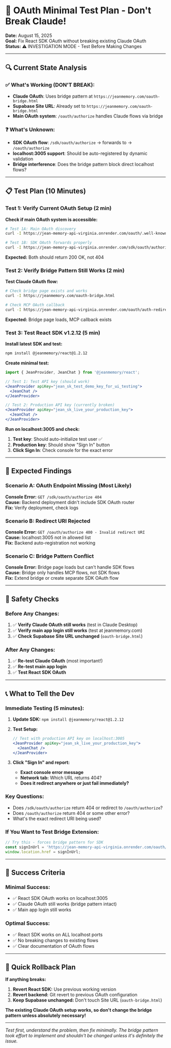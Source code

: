 # 🧪 OAuth Minimal Test Plan - Don't Break Claude!

**Date:** August 15, 2025  
**Goal:** Fix React SDK OAuth without breaking existing Claude OAuth  
**Status:** ⚠️ INVESTIGATION MODE - Test Before Making Changes

---

## 🔍 **Current State Analysis**

### ✅ **What's Working (DON'T BREAK):**
- **Claude OAuth**: Uses bridge pattern at `https://jeanmemory.com/oauth-bridge.html`
- **Supabase Site URL**: Already set to `https://jeanmemory.com/oauth-bridge.html`
- **Main OAuth system**: `/oauth/authorize` handles Claude flows via bridge

### ❓ **What's Unknown:**
- **SDK OAuth flow**: `/sdk/oauth/authorize` → forwards to → `/oauth/authorize` 
- **localhost:3005 support**: Should be auto-registered by dynamic validation
- **Bridge interference**: Does the bridge pattern block direct localhost flows?

---

## 📋 **Test Plan (10 Minutes)**

### **Test 1: Verify Current OAuth Setup (2 min)**

**Check if main OAuth system is accessible:**
```bash
# Test 1A: Main OAuth discovery
curl -I https://jean-memory-api-virginia.onrender.com/oauth/.well-known/oauth-authorization-server

# Test 1B: SDK OAuth forwards properly  
curl -I https://jean-memory-api-virginia.onrender.com/sdk/oauth/authorize?test=1
```

**Expected:** Both should return 200 OK, not 404

### **Test 2: Verify Bridge Pattern Still Works (2 min)**

**Test Claude OAuth flow:**
```bash
# Check bridge page exists and works
curl -I https://jeanmemory.com/oauth-bridge.html

# Check MCP OAuth callback
curl -I https://jean-memory-api-virginia.onrender.com/oauth/auth-redirect?flow=mcp_oauth
```

**Expected:** Bridge page loads, MCP callback exists

### **Test 3: Test React SDK v1.2.12 (5 min)**

**Install latest SDK and test:**
```bash
npm install @jeanmemory/react@1.2.12
```

**Create minimal test:**
```jsx
import { JeanProvider, JeanChat } from '@jeanmemory/react';

// Test 1: Test API key (should work)
<JeanProvider apiKey="jean_sk_test_demo_key_for_ui_testing">
  <JeanChat />
</JeanProvider>

// Test 2: Production API key (currently broken)
<JeanProvider apiKey="jean_sk_live_your_production_key">
  <JeanChat />
</JeanProvider>
```

**Run on localhost:3005 and check:**
1. **Test key**: Should auto-initialize test user ✅
2. **Production key**: Should show "Sign In" button
3. **Click Sign In**: Check console for the exact error

---

## 🔧 **Expected Findings**

### **Scenario A: OAuth Endpoint Missing (Most Likely)**
**Console Error:** `GET /sdk/oauth/authorize 404`  
**Cause:** Backend deployment didn't include SDK OAuth router  
**Fix:** Verify deployment, check logs

### **Scenario B: Redirect URI Rejected**
**Console Error:** `GET /oauth/authorize 400 - Invalid redirect URI`  
**Cause:** localhost:3005 not in allowed list  
**Fix:** Backend auto-registration not working

### **Scenario C: Bridge Pattern Conflict**
**Console Error:** Bridge page loads but can't handle SDK flows  
**Cause:** Bridge only handles MCP flows, not SDK flows  
**Fix:** Extend bridge or create separate SDK OAuth flow

---

## 🚨 **Safety Checks**

### **Before Any Changes:**
1. ✅ **Verify Claude OAuth still works** (test in Claude Desktop)
2. ✅ **Verify main app login still works** (test at jeanmemory.com)
3. ✅ **Check Supabase Site URL unchanged** (`oauth-bridge.html`)

### **After Any Changes:**
1. ✅ **Re-test Claude OAuth** (most important!)
2. ✅ **Re-test main app login**
3. ✅ **Test React SDK OAuth**

---

## 📞 **What to Tell the Dev**

### **Immediate Testing (5 minutes):**

1. **Update SDK:** `npm install @jeanmemory/react@1.2.12`

2. **Test Setup:**
   ```jsx
   // Test with production API key on localhost:3005
   <JeanProvider apiKey="jean_sk_live_your_production_key">
     <JeanChat />
   </JeanProvider>
   ```

3. **Click "Sign In" and report:**
   - **Exact console error message**
   - **Network tab:** Which URL returns 404?
   - **Does it redirect anywhere or just fail immediately?**

### **Key Questions:**
- Does `/sdk/oauth/authorize` return 404 or redirect to `/oauth/authorize`?
- Does `/oauth/authorize` return 404 or some other error?
- What's the exact redirect URI being used?

### **If You Want to Test Bridge Extension:**
```jsx
// Try this - forces bridge pattern for SDK
const signInUrl = 'https://jean-memory-api-virginia.onrender.com/oauth/authorize?response_type=code&client_id=test&redirect_uri=https://jeanmemory.com/oauth-bridge.html&final_redirect=' + encodeURIComponent(window.location.href);
window.location.href = signInUrl;
```

---

## 🎯 **Success Criteria**

### **Minimal Success:**
- ✅ React SDK OAuth works on localhost:3005
- ✅ Claude OAuth still works (bridge pattern intact)
- ✅ Main app login still works

### **Optimal Success:**
- ✅ React SDK works on ALL localhost ports
- ✅ No breaking changes to existing flows
- ✅ Clear documentation of OAuth flows

---

## 🔄 **Quick Rollback Plan**

**If anything breaks:**
1. **Revert React SDK:** Use previous working version
2. **Revert backend:** Git revert to previous OAuth configuration
3. **Keep Supabase unchanged:** Don't touch Site URL (`oauth-bridge.html`)

**The existing Claude OAuth setup works, so don't change the bridge pattern unless absolutely necessary!**

---

*Test first, understand the problem, then fix minimally. The bridge pattern took effort to implement and shouldn't be changed unless it's definitely the issue.*